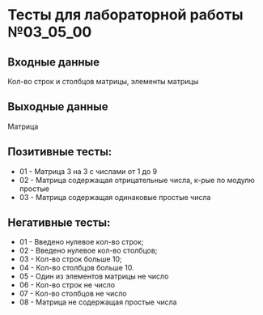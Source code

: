 # Тесты для лабораторной работы №03_05_00
## Входные данные
Кол-во строк и столбцов матрицы, элементы матрицы
## Выходные данные
Матрица
## Позитивные тесты:
- 01 - Матрица 3 на 3 с числами от 1 до 9
- 02 - Матрица содержащая отрицательные числа, к-рые по модулю простые
- 03 - Матрица содержащая одинаковые простые числа
## Негативные тесты:
- 01 - Введено нулевое кол-во строк;
- 02 - Введено нулевое кол-во столбцов;
- 03 - Кол-во строк больше 10;
- 04 - Кол-во столбцов больше 10.
- 05 - Один из элементов матрицы не число
- 06 - Кол-во строк не число
- 07 - Кол-во столбцов не число
- 08 - Матрица не содержащая простые числа
